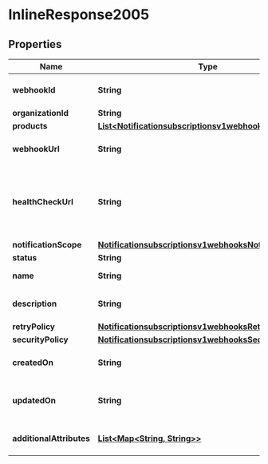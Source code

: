 
# InlineResponse2005

## Properties
Name | Type | Description | Notes
------------ | ------------- | ------------- | -------------
**webhookId** | **String** | Webhook Id. This is generated by the server. |  [optional]
**organizationId** | **String** | Organization ID. |  [optional]
**products** | [**List&lt;Notificationsubscriptionsv1webhooksProducts&gt;**](Notificationsubscriptionsv1webhooksProducts.md) |  |  [optional]
**webhookUrl** | **String** | The client&#39;s endpoint (URL) to receive webhooks. |  [optional]
**healthCheckUrl** | **String** | The client&#39;s health check endpoint (URL). This should be as close as possible to the actual webhookUrl. |  [optional]
**notificationScope** | [**Notificationsubscriptionsv1webhooksNotificationScope**](Notificationsubscriptionsv1webhooksNotificationScope.md) |  |  [optional]
**status** | **String** | Webhook status. |  [optional]
**name** | **String** | Client friendly webhook name. |  [optional]
**description** | **String** | Client friendly webhook description. |  [optional]
**retryPolicy** | [**Notificationsubscriptionsv1webhooksRetryPolicy**](Notificationsubscriptionsv1webhooksRetryPolicy.md) |  |  [optional]
**securityPolicy** | [**Notificationsubscriptionsv1webhooksSecurityPolicy**](Notificationsubscriptionsv1webhooksSecurityPolicy.md) |  |  [optional]
**createdOn** | **String** | Date on which webhook was created/registered. |  [optional]
**updatedOn** | **String** | Date on which webhook was most recently updated. |  [optional]
**additionalAttributes** | [**List&lt;Map&lt;String, String&gt;&gt;**](Map.md) | Additional, free form configuration data. |  [optional]



